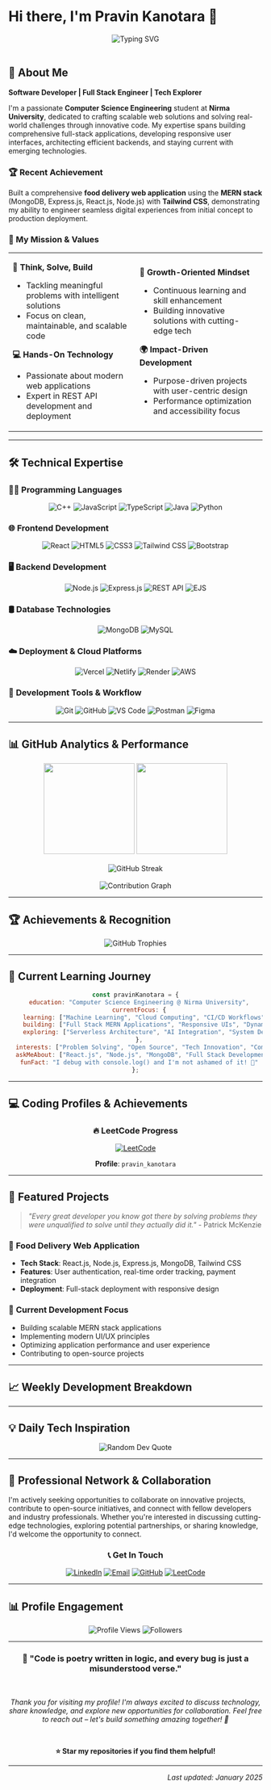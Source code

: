 # Hi there, I'm Pravin Kanotara 👋

<div align="center">
  <img src="https://readme-typing-svg.herokuapp.com?font=Fira+Code&size=30&pause=1000&color=00D9FF&center=true&vCenter=true&width=600&lines=Full+Stack+Developer;Problem+Solver;Tech+Enthusiast;Computer+Science+Student" alt="Typing SVG" />
</div>

<br/>

## 🚀 About Me

**Software Developer | Full Stack Engineer | Tech Explorer**

I'm a passionate **Computer Science Engineering** student at **Nirma University**, dedicated to crafting scalable web solutions and solving real-world challenges through innovative code. My expertise spans building comprehensive full-stack applications, developing responsive user interfaces, architecting efficient backends, and staying current with emerging technologies.

### 🏆 Recent Achievement
Built a comprehensive **food delivery web application** using the **MERN stack** (MongoDB, Express.js, React.js, Node.js) with **Tailwind CSS**, demonstrating my ability to engineer seamless digital experiences from initial concept to production deployment.

### 🎯 My Mission & Values

<table>
<tr>
<td width="50%">

**🧠 Think, Solve, Build**
- Tackling meaningful problems with intelligent solutions
- Focus on clean, maintainable, and scalable code

**💻 Hands-On Technology**
- Passionate about modern web applications
- Expert in REST API development and deployment

</td>
<td width="50%">

**🚀 Growth-Oriented Mindset**
- Continuous learning and skill enhancement
- Building innovative solutions with cutting-edge tech

**🌍 Impact-Driven Development**
- Purpose-driven projects with user-centric design
- Performance optimization and accessibility focus

</td>
</tr>
</table>

---

## 🛠️ Technical Expertise

### 🧑‍💻 **Programming Languages**

<div align="center">

![C++](https://img.shields.io/badge/C++-%2300599C.svg?style=for-the-badge&logo=c%2B%2B&logoColor=white)
![JavaScript](https://img.shields.io/badge/JavaScript-%23323330.svg?style=for-the-badge&logo=javascript&logoColor=%23F7DF1E)
![TypeScript](https://img.shields.io/badge/TypeScript-%23007ACC.svg?style=for-the-badge&logo=typescript&logoColor=white)
![Java](https://img.shields.io/badge/Java-%23ED8B00.svg?style=for-the-badge&logo=openjdk&logoColor=white)
![Python](https://img.shields.io/badge/Python-3776AB?style=for-the-badge&logo=python&logoColor=white)

</div>

### 🌐 **Frontend Development**

<div align="center">

![React](https://img.shields.io/badge/React-%2320232a.svg?style=for-the-badge&logo=react&logoColor=%2361DAFB)
![HTML5](https://img.shields.io/badge/HTML5-%23E34F26.svg?style=for-the-badge&logo=html5&logoColor=white)
![CSS3](https://img.shields.io/badge/CSS3-%231572B6.svg?style=for-the-badge&logo=css3&logoColor=white)
![Tailwind CSS](https://img.shields.io/badge/Tailwind_CSS-%2338B2AC.svg?style=for-the-badge&logo=tailwind-css&logoColor=white)
![Bootstrap](https://img.shields.io/badge/Bootstrap-%23563D7C.svg?style=for-the-badge&logo=bootstrap&logoColor=white)

</div>

### 🖥️ **Backend Development**

<div align="center">

![Node.js](https://img.shields.io/badge/Node.js-6DA55F?style=for-the-badge&logo=node.js&logoColor=white)
![Express.js](https://img.shields.io/badge/Express.js-%23404d59.svg?style=for-the-badge&logo=express&logoColor=%2361DAFB)
![REST API](https://img.shields.io/badge/REST_API-02569B?style=for-the-badge&logo=rest&logoColor=white)
![EJS](https://img.shields.io/badge/EJS-%23B4CA65.svg?style=for-the-badge&logo=ejs&logoColor=black)

</div>

### 🛢️ **Database Technologies**

<div align="center">

![MongoDB](https://img.shields.io/badge/MongoDB-%234ea94b.svg?style=for-the-badge&logo=mongodb&logoColor=white)
![MySQL](https://img.shields.io/badge/MySQL-4479A1.svg?style=for-the-badge&logo=mysql&logoColor=white)

</div>

### ☁️ **Deployment & Cloud Platforms**

<div align="center">

![Vercel](https://img.shields.io/badge/Vercel-%23000000.svg?style=for-the-badge&logo=vercel&logoColor=white)
![Netlify](https://img.shields.io/badge/Netlify-%23000000.svg?style=for-the-badge&logo=netlify&logoColor=#00C7B7)
![Render](https://img.shields.io/badge/Render-00979D.svg?style=for-the-badge&logo=render&logoColor=white)
![AWS](https://img.shields.io/badge/AWS-%23FF9900.svg?style=for-the-badge&logo=amazon-aws&logoColor=white)

</div>

### 🧰 **Development Tools & Workflow**

<div align="center">

![Git](https://img.shields.io/badge/Git-%23F05033.svg?style=for-the-badge&logo=git&logoColor=white)
![GitHub](https://img.shields.io/badge/GitHub-%23121011.svg?style=for-the-badge&logo=github&logoColor=white)
![VS Code](https://img.shields.io/badge/VS_Code-0078d4.svg?style=for-the-badge&logo=visual-studio-code&logoColor=white)
![Postman](https://img.shields.io/badge/Postman-FF6C37?style=for-the-badge&logo=postman&logoColor=white)
![Figma](https://img.shields.io/badge/Figma-%23F24E1E.svg?style=for-the-badge&logo=figma&logoColor=white)

</div>

---

## 📊 GitHub Analytics & Performance

<div align="center">
  <img height="180em" src="https://github-readme-stats.vercel.app/api?username=pkanotara&show_icons=true&theme=tokyonight&include_all_commits=true&count_private=true&hide_border=true&bg_color=0d1117"/>
  <img height="180em" src="https://github-readme-stats.vercel.app/api/top-langs/?username=pkanotara&layout=compact&langs_count=8&theme=tokyonight&hide_border=true&bg_color=0d1117"/>
</div>

<br/>

<div align="center">
  <img src="https://nirzak-streak-stats.vercel.app/?user=pkanotara&theme=tokyonight&hide_border=true&background=0d1117" alt="GitHub Streak"/>
</div>

<br/>

<div align="center">
  <img src="https://github-readme-activity-graph.vercel.app/graph?username=pkanotara&theme=tokyo-night&hide_border=true&area=true&bg_color=0d1117" alt="Contribution Graph"/>
</div>

---

## 🏆 Achievements & Recognition

<div align="center">
  <img src="https://github-profile-trophy.vercel.app/?username=pkanotara&theme=tokyonight&no-frame=true&no-bg=true&margin-w=4&row=2" alt="GitHub Trophies"/>
</div>

---

## 🌱 Current Learning Journey

<div align="center">

```javascript
const pravinKanotara = {
  education: "Computer Science Engineering @ Nirma University",
  currentFocus: {
    learning: ["Machine Learning", "Cloud Computing", "CI/CD Workflows"],
    building: ["Full Stack MERN Applications", "Responsive UIs", "Dynamic Dashboards"],
    exploring: ["Serverless Architecture", "AI Integration", "System Design Patterns"]
  },
  interests: ["Problem Solving", "Open Source", "Tech Innovation", "Community Building"],
  askMeAbout: ["React.js", "Node.js", "MongoDB", "Full Stack Development", "Web Technologies"],
  funFact: "I debug with console.log() and I'm not ashamed of it! 🐛"
};
```

</div>

---

## 💻 Coding Profiles & Achievements

<div align="center">

### 🔥 **LeetCode Progress**
[![LeetCode](https://img.shields.io/badge/LeetCode-FFA116?style=for-the-badge&logo=leetcode&logoColor=black)](https://leetcode.com/pravin_kanotara)

**Profile**: `pravin_kanotara`

</div>

---

## 🚀 Featured Projects

> *"Every great developer you know got there by solving problems they were unqualified to solve until they actually did it."* - Patrick McKenzie

### 📱 **Food Delivery Web Application**
- **Tech Stack**: React.js, Node.js, Express.js, MongoDB, Tailwind CSS
- **Features**: User authentication, real-time order tracking, payment integration
- **Deployment**: Full-stack deployment with responsive design

### 🎯 **Current Development Focus**
- Building scalable MERN stack applications
- Implementing modern UI/UX principles
- Optimizing application performance and user experience
- Contributing to open-source projects

---

## 📈 Weekly Development Breakdown

<!--START_SECTION:waka-->
<!--END_SECTION:waka-->

---

## 💡 Daily Tech Inspiration

<div align="center">
  <img src="https://quotes-github-readme.vercel.app/api?type=horizontal&theme=tokyonight&border=true" alt="Random Dev Quote"/>
</div>

---

## 🤝 Professional Network & Collaboration

I'm actively seeking opportunities to collaborate on innovative projects, contribute to open-source initiatives, and connect with fellow developers and industry professionals. Whether you're interested in discussing cutting-edge technologies, exploring potential partnerships, or sharing knowledge, I'd welcome the opportunity to connect.

<div align="center">

### 📞 **Get In Touch**

[![LinkedIn](https://img.shields.io/badge/LinkedIn-%230077B5.svg?style=for-the-badge&logo=linkedin&logoColor=white)](https://www.linkedin.com/in/pravin-kanotara/)
[![Email](https://img.shields.io/badge/Email-D14836?style=for-the-badge&logo=gmail&logoColor=white)](mailto:prvnkanotara@gmail.com)
[![GitHub](https://img.shields.io/badge/GitHub-%23121011.svg?style=for-the-badge&logo=github&logoColor=white)](https://github.com/pkanotara)
[![LeetCode](https://img.shields.io/badge/LeetCode-FFA116?style=for-the-badge&logo=leetcode&logoColor=black)](https://leetcode.com/pravin_kanotara)

</div>

---

## 📊 Profile Engagement

<div align="center">
  <img src="https://komarev.com/ghpvc/?username=pkanotara&label=Profile%20Views&color=0e75b6&style=for-the-badge" alt="Profile Views" />
  <img src="https://img.shields.io/github/followers/pkanotara?logo=github&style=for-the-badge&color=0e75b6&labelColor=ce4630" alt="Followers"/>
</div>

---

<div align="center">

### 🌟 **"Code is poetry written in logic, and every bug is just a misunderstood verse."**

<br/>

*Thank you for visiting my profile! I'm always excited to discuss technology, share knowledge, and explore new opportunities for collaboration. Feel free to reach out – let's build something amazing together! 🚀*

<br/>

**⭐ Star my repositories if you find them helpful!**

</div>

---

<div align="right">
  <i>Last updated: January 2025</i>
</div>
